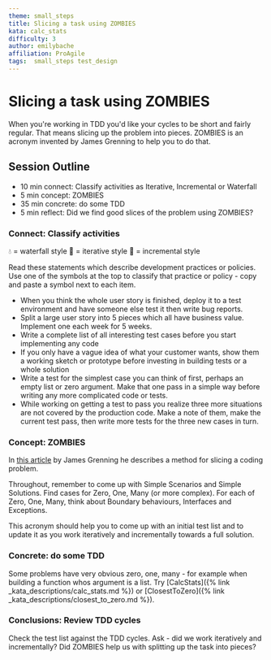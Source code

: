 ```yaml
---
theme: small_steps
title: Slicing a task using ZOMBIES
kata: calc_stats
difficulty: 3
author: emilybache
affiliation: ProAgile
tags:  small_steps test_design
---
```


# Slicing a task using ZOMBIES

When you're working in TDD you'd like your cycles to be short and fairly regular. That means slicing up the problem into pieces. ZOMBIES is an acronym invented by James Grenning to help you to do that.

## Session Outline
 
* 10 min connect: Classify activities as Iterative, Incremental or Waterfall
* 5 min concept: ZOMBIES
* 35 min concrete: do some TDD
* 5 min reflect: Did we find good slices of the problem using ZOMBIES?


### Connect: Classify activities

💧 = waterfall style
💫 = iterative style
🍕 = incremental style

Read these statements which describe development practices or policies. Use one of the symbols at the top to classify that practice or policy - copy and paste a symbol next to each item.
* When you think the whole user story is finished, deploy it to a test environment and have someone else test it then write bug reports. 
* Split a large user story into 5 pieces which all have business value. Implement one each week for 5 weeks.
* Write a complete list of all interesting test cases before you start implementing any code
* If you only have a vague idea of what your customer wants, show them a working sketch or prototype before investing in building tests or a whole solution
* Write a test for the simplest case you can think of first, perhaps an empty list or zero argument. Make that one pass in a simple way before writing any more complicated code or tests.
* While working on getting a test to pass you realize three more situations are not covered by the production code. Make a note of them, make the current test pass, then write more tests for the three new cases in turn.

### Concept: ZOMBIES

In [this article](http://blog.wingman-sw.com/tdd-guided-by-zombies) by James Grenning he describes a method for slicing a coding problem. 

Throughout, remember to come up with Simple Scenarios and Simple Solutions. Find cases for Zero, One, Many (or more complex). For each of Zero, One, Many, think about Boundary behaviours, Interfaces and Exceptions.

This acronym should help you to come up with an initial test list and to update it as you work iteratively and incrementally towards a full solution.

### Concrete: do some TDD
Some problems have very obvious zero, one, many - for example when building a function whos argument is a list. Try [CalcStats]({% link _kata_descriptions/calc_stats.md %}) or [ClosestToZero]({% link _kata_descriptions/closest_to_zero.md %}).

### Conclusions: Review TDD cycles
Check the test list against the TDD cycles. Ask - did we work iteratively and incrementally? Did ZOMBIES help us with splitting up the task into pieces?

